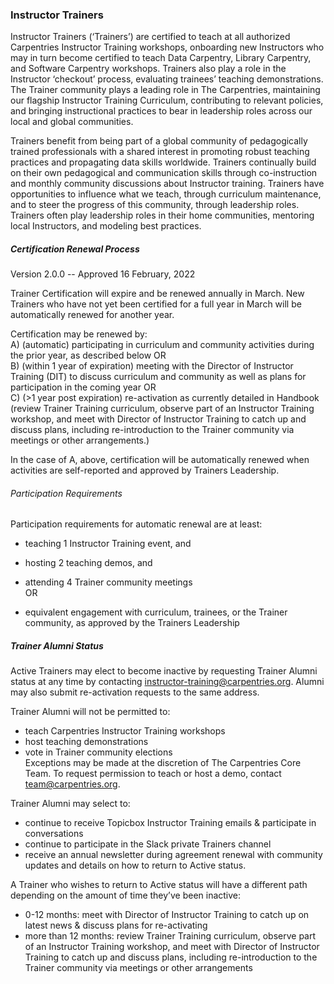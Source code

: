 ### Instructor Trainers


Instructor Trainers (‘Trainers’) are certified to teach at all authorized Carpentries Instructor Training workshops, onboarding new Instructors who may in turn 
become certified to teach Data Carpentry, Library Carpentry, and Software Carpentry workshops. Trainers also play a role in the Instructor ‘checkout’ process, 
evaluating trainees’ teaching demonstrations. The Trainer community plays a leading role in The Carpentries, maintaining our flagship Instructor Training 
Curriculum, contributing to relevant policies, and bringing instructional practices to bear in leadership roles across our local and global communities.

Trainers benefit from being part of a global community of pedagogically trained professionals with a shared interest in promoting robust teaching practices and 
propagating data skills worldwide. Trainers continually build on their own pedagogical and communication skills through co-instruction and monthly community 
discussions about Instructor training. Trainers have opportunities to influence what we teach, through curriculum maintenance, and to steer the progress of this 
community, through leadership roles. Trainers often play leadership roles in their home communities, mentoring local Instructors, and modeling best practices.


##### Certification Renewal Process

Version 2.0.0 -- Approved 16 February, 2022

Trainer Certification will expire and be renewed annually in March. New Trainers who have not yet been certified for a full year in March will be automatically renewed for another year.

Certification may be renewed by:  
A) (automatic) participating in curriculum and community activities during the prior year, as described below OR  
B) (within 1 year of expiration) meeting with the Director of Instructor Training (DIT) to discuss curriculum and community as well as plans for participation in the coming year OR  
C) (>1 year post expiration) re-activation as currently detailed in Handbook (review Trainer Training curriculum, observe part of an Instructor Training workshop, and meet with Director of Instructor Training to catch up and discuss plans, including re-introduction to the Trainer community via meetings or other arrangements.)  

In the case of A, above, certification will be automatically renewed when activities are self-reported and approved by Trainers Leadership.

###### Participation Requirements
Participation requirements for automatic renewal are at least:

- teaching 1 Instructor Training event, and  
- hosting 2 teaching demos, and  
- attending 4 Trainer community meetings  
OR  

- equivalent engagement with curriculum, trainees, or the Trainer community, as approved by the Trainers Leadership

##### Trainer Alumni Status

Active Trainers may elect to become inactive by requesting Trainer Alumni status at any time by contacting instructor-training@carpentries.org. Alumni may also submit re-activation requests to the same address.

Trainer Alumni will not be permitted to:
- teach Carpentries Instructor Training workshops
- host teaching demonstrations
- vote in Trainer community elections  
Exceptions may be made at the discretion of The Carpentries Core Team. To request permission to teach or host a demo, contact team@carpentries.org.

Trainer Alumni may select to:
- continue to receive Topicbox Instructor Training emails & participate in conversations
- continue to participate in the Slack private Trainers channel
- receive an annual newsletter during agreement renewal with community updates and details on how to return to Active status. 

A Trainer who wishes to return to Active status will have a different path depending on the amount of time they’ve been inactive:
- 0-12 months: meet with Director of Instructor Training to catch up on latest news & discuss plans for re-activating
- more than 12 months: review Trainer Training curriculum, observe part of an Instructor Training workshop, and meet with Director of Instructor Training to catch up and discuss plans, including re-introduction to the Trainer community via meetings or other arrangements




